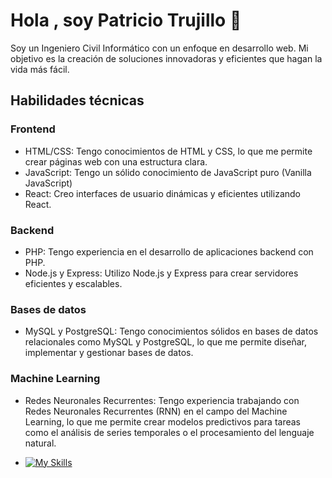 
<!--
**patriciotrujilllo/patriciotrujilllo** is a ✨ _special_ ✨ repository because its `README.md` (this file) appears on your GitHub profile.

Here are some ideas to get you started:

- 🔭 I’m currently working on ...
- 🌱 I’m currently learning ...
- 👯 I’m looking to collaborate on ...
- 🤔 I’m looking for help with ...
- 💬 Ask me about ...
- 📫 How to reach me: ...
- 😄 Pronouns: ...
- ⚡ Fun fact: ...
-->
# Hola , soy Patricio Trujillo 👋

Soy un Ingeniero Civil Informático con un enfoque en desarrollo web. Mi objetivo es la creación de soluciones innovadoras y eficientes que hagan la vida más fácil.

## Habilidades técnicas

### Frontend

*  HTML/CSS: Tengo conocimientos de HTML y CSS, lo que me permite crear páginas web con una estructura clara.
*  JavaScript: Tengo un sólido conocimiento de JavaScript puro (Vanilla JavaScript)
*  React: Creo interfaces de usuario dinámicas y eficientes utilizando React.

### Backend

* PHP: Tengo experiencia en el desarrollo de aplicaciones backend con PHP.
* Node.js y Express: Utilizo Node.js y Express para crear servidores eficientes y escalables.

### Bases de datos

* MySQL y PostgreSQL: Tengo conocimientos sólidos en bases de datos relacionales como MySQL y PostgreSQL, lo que me permite diseñar, implementar y gestionar bases de datos.

### Machine Learning

* Redes Neuronales Recurrentes: Tengo experiencia trabajando con Redes Neuronales Recurrentes (RNN) en el campo del Machine Learning, lo que me permite crear modelos predictivos para tareas como el análisis de series temporales o el procesamiento del lenguaje natural.

* [![My Skills](https://skillicons.dev/icons?i=html,css,js,python,react,nodejs,php,express,mysql,postgres,git&theme=light)](https://skillicons.dev)
